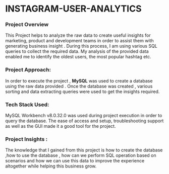 # INSTAGRAM-USER-ANALYTICS

### Project Overview

This Project helps to analyze the raw data to create useful insights for marketing, product and development teams in order to assist them with generating business insight . During this process, I am using various SQL
queries to collect the required data. My analysis of the provided data enabled me to identify the oldest users, the most popular hashtag etc.

### Project Approach:

In order to execute the project , **MySQL** was used to create a database using the raw data provided . Once the database was created , various sorting and data extracting queries were used to get the insights required.

### Tech Stack Used:

MySQL Workbench v8.0.32.0 was used during project execution in order to query the database. The ease of access and setup, troubleshooting support as well as the GUI made it a good tool for the project.

### Project Insights :

The knowledge that I gained from this project is how to create the database ,how to use the database , how can we perform SQL operation based on scenarios and how we can use this data to improve the experience altogether while helping this business grow.
